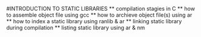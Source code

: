 #INTRODUCTION TO STATIC LIBRARIES
** compilation stagies in C
** how to assemble object file using gcc
** how to archieve object file(s) using ar
** how to index a static library using ranlib & ar
** linking static library during compilation
** listing static library using ar & nm
